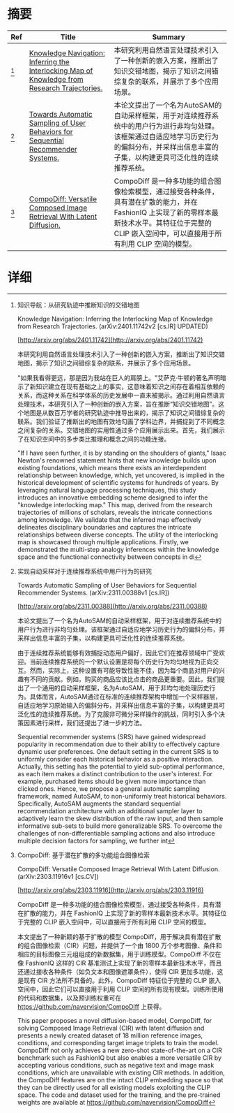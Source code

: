 # 摘要

| Ref | Title | Summary |
| --- | --- | --- |
| [^1] | [Knowledge Navigation: Inferring the Interlocking Map of Knowledge from Research Trajectories.](http://arxiv.org/abs/2401.11742) | 本研究利用自然语言处理技术引入了一种创新的嵌入方案，推断出了知识交错地图，揭示了知识之间错综复杂的联系，并展示了多个应用场景。 |
| [^2] | [Towards Automatic Sampling of User Behaviors for Sequential Recommender Systems.](http://arxiv.org/abs/2311.00388) | 本论文提出了一个名为AutoSAM的自动采样框架，用于对连续推荐系统中的用户行为进行非均匀处理。该框架通过自适应地学习历史行为的偏斜分布，并采样出信息丰富的子集，以构建更具可泛化性的连续推荐系统。 |
| [^3] | [CompoDiff: Versatile Composed Image Retrieval With Latent Diffusion.](http://arxiv.org/abs/2303.11916) | CompoDiff 是一种多功能的组合图像检索模型，通过接受各种条件，具有潜在扩散的能力，并在 FashionIQ 上实现了新的零样本最新技术水平。其特征位于完整的 CLIP 嵌入空间中，可以直接用于所有利用 CLIP 空间的模型。 |

# 详细

[^1]: 知识导航：从研究轨迹中推断知识的交错地图

    Knowledge Navigation: Inferring the Interlocking Map of Knowledge from Research Trajectories. (arXiv:2401.11742v2 [cs.IR] UPDATED)

    [http://arxiv.org/abs/2401.11742](http://arxiv.org/abs/2401.11742)

    本研究利用自然语言处理技术引入了一种创新的嵌入方案，推断出了知识交错地图，揭示了知识之间错综复杂的联系，并展示了多个应用场景。

    

    "如果我看得更远，那是因为我站在巨人的肩膀上。"艾萨克·牛顿的著名声明暗示了新知识建立在现有基础之上的事实，这意味着知识之间存在着相互依赖的关系，而这种关系在科学体系的历史发展中一直未被揭示。通过利用自然语言处理技术，本研究引入了一种创新的嵌入方案，旨在推断“知识交错地图”。这个地图是从数百万学者的研究轨迹中推导出来的，揭示了知识之间错综复杂的联系。我们验证了推断出的地图有效地勾画了学科边界，并捕捉到了不同概念之间复杂的关系。交错地图的实用性通过多个应用展示出来。首先，我们展示了在知识空间中的多步类比推理和概念之间的功能连接。

    "If I have seen further, it is by standing on the shoulders of giants," Isaac Newton's renowned statement hints that new knowledge builds upon existing foundations, which means there exists an interdependent relationship between knowledge, which, yet uncovered, is implied in the historical development of scientific systems for hundreds of years. By leveraging natural language processing techniques, this study introduces an innovative embedding scheme designed to infer the "knowledge interlocking map." This map, derived from the research trajectories of millions of scholars, reveals the intricate connections among knowledge. We validate that the inferred map effectively delineates disciplinary boundaries and captures the intricate relationships between diverse concepts. The utility of the interlocking map is showcased through multiple applications. Firstly, we demonstrated the multi-step analogy inferences within the knowledge space and the functional connectivity between concepts in di
    
[^2]: 实现自动采样对于连续推荐系统中用户行为的研究

    Towards Automatic Sampling of User Behaviors for Sequential Recommender Systems. (arXiv:2311.00388v1 [cs.IR])

    [http://arxiv.org/abs/2311.00388](http://arxiv.org/abs/2311.00388)

    本论文提出了一个名为AutoSAM的自动采样框架，用于对连续推荐系统中的用户行为进行非均匀处理。该框架通过自适应地学习历史行为的偏斜分布，并采样出信息丰富的子集，以构建更具可泛化性的连续推荐系统。

    

    由于连续推荐系统能够有效捕捉动态用户偏好，因此它们在推荐领域中广受欢迎。当前连续推荐系统的一个默认设置是将每个历史行为均匀地视为正向交互。然而，实际上，这种设置有可能导致性能不佳，因为每个商品对用户的兴趣有不同的贡献。例如，购买的商品应该比点击的商品更重要。因此，我们提出了一个通用的自动采样框架，名为AutoSAM，用于非均匀地处理历史行为。具体而言，AutoSAM通过在标准的连续推荐架构中增加一个采样器层，自适应地学习原始输入的偏斜分布，并采样出信息丰富的子集，以构建更具可泛化性的连续推荐系统。为了克服非可微分采样操作的挑战，同时引入多个决策因素进行采样，我们还提出了进一步的方法。

    Sequential recommender systems (SRS) have gained widespread popularity in recommendation due to their ability to effectively capture dynamic user preferences. One default setting in the current SRS is to uniformly consider each historical behavior as a positive interaction. Actually, this setting has the potential to yield sub-optimal performance, as each item makes a distinct contribution to the user's interest. For example, purchased items should be given more importance than clicked ones. Hence, we propose a general automatic sampling framework, named AutoSAM, to non-uniformly treat historical behaviors. Specifically, AutoSAM augments the standard sequential recommendation architecture with an additional sampler layer to adaptively learn the skew distribution of the raw input, and then sample informative sub-sets to build more generalizable SRS. To overcome the challenges of non-differentiable sampling actions and also introduce multiple decision factors for sampling, we further int
    
[^3]: CompoDiff: 基于潜在扩散的多功能组合图像检索

    CompoDiff: Versatile Composed Image Retrieval With Latent Diffusion. (arXiv:2303.11916v1 [cs.CV])

    [http://arxiv.org/abs/2303.11916](http://arxiv.org/abs/2303.11916)

    CompoDiff 是一种多功能的组合图像检索模型，通过接受各种条件，具有潜在扩散的能力，并在 FashionIQ 上实现了新的零样本最新技术水平。其特征位于完整的 CLIP 嵌入空间中，可以直接用于所有利用 CLIP 空间的模型。

    

    本文提出了一种新颖的基于扩散的模型 CompoDiff，用于解决具有潜在扩散的组合图像检索（CIR）问题，并提供了一个由 1800 万个参考图像、条件和相应的目标图像三元组组成的新数据集，用于训练模型。CompoDiff 不仅在像 FashionIQ 这样的 CIR 基准测试上实现了新的零样本最新技术水平，而且还通过接收各种条件（如负文本和图像遮罩条件），使得 CIR 更加多功能，这是现有 CIR 方法所不具备的。此外，CompoDiff 特征位于完整的 CLIP 嵌入空间中，因此它们可以直接用于利用 CLIP 空间的所有现有模型。训练所使用的代码和数据集，以及预训练权重可在 https://github.com/navervision/CompoDiff 上获得。

    This paper proposes a novel diffusion-based model, CompoDiff, for solving Composed Image Retrieval (CIR) with latent diffusion and presents a newly created dataset of 18 million reference images, conditions, and corresponding target image triplets to train the model. CompoDiff not only achieves a new zero-shot state-of-the-art on a CIR benchmark such as FashionIQ but also enables a more versatile CIR by accepting various conditions, such as negative text and image mask conditions, which are unavailable with existing CIR methods. In addition, the CompoDiff features are on the intact CLIP embedding space so that they can be directly used for all existing models exploiting the CLIP space. The code and dataset used for the training, and the pre-trained weights are available at https://github.com/navervision/CompoDiff
    

